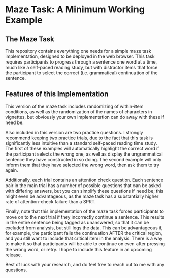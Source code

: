 # Maze Task: A Minimum Working Example

## The Maze Task

This repository contains everything one needs for a simple maze task implementation, designed to be deployed in the web browser. This task requires participants to progress through a sentence one word at a time, much like a self-paced reading study, but with distractor items that force the participant to select the correct (i.e. grammatical) continuation of the sentence.

## Features of this Implementation

This version of the maze task includes randomizing of within-item conditions, as well as the randomization of the names of characters in vignettes, but obviously your own implementation can do away with these if need be.

Also included in this version are two practice questions. I strongly recommend keeping two practice trials, due to the fact that this task is significantly less intuitive than a standard self-paced reading time study. The first of these examples will automatically highlight the correct word if the participant selects the wrong one, as well as display the ungrammatical sentence they have constructed in so doing. The second example will only inform them that they have selected the wrong word, then ask them to try again.

Additionally, each trial contains an attention check question. Each sentence pair in the main trial has a number of possible questions that can be asked with differing answers, but you can simplify these questions if need be; this might even be advantageous, as the maze task has a substantially higher rate of attention-check failure than a SPRT.

Finally, note that this implementation of the maze task forces participants to move on to the next trial if they incorrectly continue a sentence. This results in the entire sentence being tagged as unanswered, so that it can be excluded from analysis, but still logs the data. This can be advantageous if, for example, the participant fails the continuation AFTER the critical region, and you still want to include that critical item in the analysis. There is a way to make it so that participants will be able to continue on even after pressing the wrong word, or retry. I hope to include this feature in an upcoming release.

Best of luck with your research, and do feel free to reach out to me with any questions.
